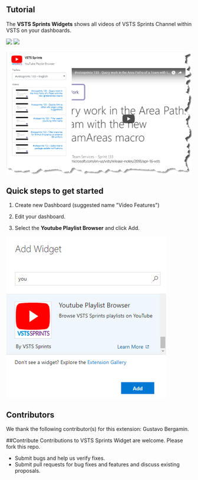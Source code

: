 ## Tutorial

The **VSTS Sprints Widgets** shows all videos of VSTS Sprints Channel within VSTS on your dashboards.

![](https://vstssprints.visualstudio.com/401f8d88-e8be-40d6-8f0c-1d3c371b50e8/_apis/build/status/43)
![](https://vstssprints.vsrm.visualstudio.com/_apis/public/Release/badge/401f8d88-e8be-40d6-8f0c-1d3c371b50e8/1/1)

![sample](img/overview_sample.png)

## Quick steps to get started ###

1. Create new Dashboard (suggested name "Video Features")

2. Edit your dashboard.

3. Select the **Youtube Playlist Browser** and click Add.
 
![sample](img/add_widget.png)
 
## Contributors
We thank the following contributor(s) for this extension: Gustavo Bergamin.

##Contribute
Contributions to VSTS Sprints Widget are welcome. Please fork this repo.

- Submit bugs and help us verify fixes.
- Submit pull requests for bug fixes and features and discuss existing proposals.
